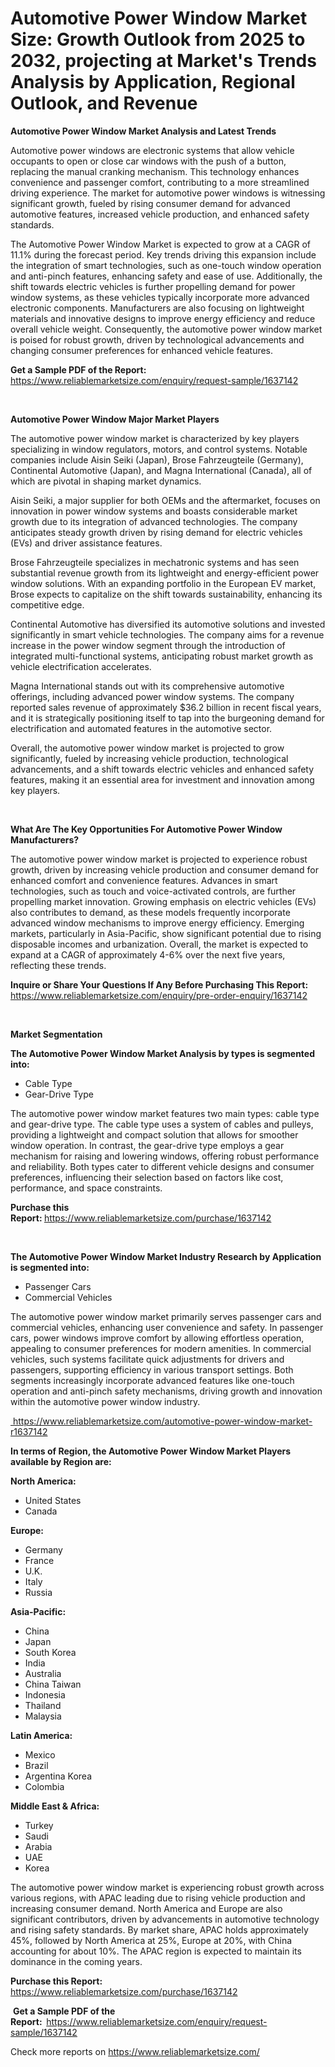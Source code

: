<p><h1>Automotive Power Window Market Size: Growth Outlook from 2025 to 2032, projecting at Market's Trends Analysis by Application, Regional Outlook, and Revenue</h1></p><p><strong>Automotive Power Window Market Analysis and Latest Trends</strong></p>
<p><p>Automotive power windows are electronic systems that allow vehicle occupants to open or close car windows with the push of a button, replacing the manual cranking mechanism. This technology enhances convenience and passenger comfort, contributing to a more streamlined driving experience. The market for automotive power windows is witnessing significant growth, fueled by rising consumer demand for advanced automotive features, increased vehicle production, and enhanced safety standards.</p><p>The Automotive Power Window Market is expected to grow at a CAGR of 11.1% during the forecast period. Key trends driving this expansion include the integration of smart technologies, such as one-touch window operation and anti-pinch features, enhancing safety and ease of use. Additionally, the shift towards electric vehicles is further propelling demand for power window systems, as these vehicles typically incorporate more advanced electronic components. Manufacturers are also focusing on lightweight materials and innovative designs to improve energy efficiency and reduce overall vehicle weight. Consequently, the automotive power window market is poised for robust growth, driven by technological advancements and changing consumer preferences for enhanced vehicle features.</p></p>
<p><strong>Get a Sample PDF of the Report:&nbsp;</strong> <a href="https://www.reliablemarketsize.com/enquiry/request-sample/1637142?utm_campaign=2640&utm_medium=2&utm_source=Github&utm_content=ia&utm_term=30032025&utm_id=automotive-power-window">https://www.reliablemarketsize.com/enquiry/request-sample/1637142</a></p>
<p>&nbsp;</p>
<p><strong>Automotive Power Window Major Market Players</strong></p>
<p><p>The automotive power window market is characterized by key players specializing in window regulators, motors, and control systems. Notable companies include Aisin Seiki (Japan), Brose Fahrzeugteile (Germany), Continental Automotive (Japan), and Magna International (Canada), all of which are pivotal in shaping market dynamics.</p><p>Aisin Seiki, a major supplier for both OEMs and the aftermarket, focuses on innovation in power window systems and boasts considerable market growth due to its integration of advanced technologies. The company anticipates steady growth driven by rising demand for electric vehicles (EVs) and driver assistance features.</p><p>Brose Fahrzeugteile specializes in mechatronic systems and has seen substantial revenue growth from its lightweight and energy-efficient power window solutions. With an expanding portfolio in the European EV market, Brose expects to capitalize on the shift towards sustainability, enhancing its competitive edge.</p><p>Continental Automotive has diversified its automotive solutions and invested significantly in smart vehicle technologies. The company aims for a revenue increase in the power window segment through the introduction of integrated multi-functional systems, anticipating robust market growth as vehicle electrification accelerates.</p><p>Magna International stands out with its comprehensive automotive offerings, including advanced power window systems. The company reported sales revenue of approximately $36.2 billion in recent fiscal years, and it is strategically positioning itself to tap into the burgeoning demand for electrification and automated features in the automotive sector.</p><p>Overall, the automotive power window market is projected to grow significantly, fueled by increasing vehicle production, technological advancements, and a shift towards electric vehicles and enhanced safety features, making it an essential area for investment and innovation among key players.</p></p>
<p>&nbsp;</p>
<p><strong>What Are The Key Opportunities For Automotive Power Window Manufacturers?</strong></p>
<p><p>The automotive power window market is projected to experience robust growth, driven by increasing vehicle production and consumer demand for enhanced comfort and convenience features. Advances in smart technologies, such as touch and voice-activated controls, are further propelling market innovation. Growing emphasis on electric vehicles (EVs) also contributes to demand, as these models frequently incorporate advanced window mechanisms to improve energy efficiency. Emerging markets, particularly in Asia-Pacific, show significant potential due to rising disposable incomes and urbanization. Overall, the market is expected to expand at a CAGR of approximately 4-6% over the next five years, reflecting these trends.</p></p>
<p><strong>Inquire or Share Your Questions If Any Before Purchasing This Report:</strong> <a href="https://www.reliablemarketsize.com/enquiry/pre-order-enquiry/1637142?utm_campaign=2640&utm_medium=2&utm_source=Github&utm_content=ia&utm_term=30032025&utm_id=automotive-power-window">https://www.reliablemarketsize.com/enquiry/pre-order-enquiry/1637142</a></p>
<p>&nbsp;</p>
<p><strong>Market Segmentation</strong></p>
<p><strong>The Automotive Power Window Market Analysis by types is segmented into:</strong></p>
<p><ul><li>Cable Type</li><li>Gear-Drive Type</li></ul></p>
<p><p>The automotive power window market features two main types: cable type and gear-drive type. The cable type uses a system of cables and pulleys, providing a lightweight and compact solution that allows for smoother window operation. In contrast, the gear-drive type employs a gear mechanism for raising and lowering windows, offering robust performance and reliability. Both types cater to different vehicle designs and consumer preferences, influencing their selection based on factors like cost, performance, and space constraints.</p></p>
<p><strong>Purchase this Report:&nbsp;</strong><a href="https://www.reliablemarketsize.com/purchase/1637142?utm_campaign=2640&utm_medium=2&utm_source=Github&utm_content=ia&utm_term=30032025&utm_id=automotive-power-window">https://www.reliablemarketsize.com/purchase/1637142</a></p>
<p>&nbsp;</p>
<p><strong>The Automotive Power Window Market Industry Research by Application is segmented into:</strong></p>
<p><ul><li>Passenger Cars</li><li>Commercial Vehicles</li></ul></p>
<p><p>The automotive power window market primarily serves passenger cars and commercial vehicles, enhancing user convenience and safety. In passenger cars, power windows improve comfort by allowing effortless operation, appealing to consumer preferences for modern amenities. In commercial vehicles, such systems facilitate quick adjustments for drivers and passengers, supporting efficiency in various transport settings. Both segments increasingly incorporate advanced features like one-touch operation and anti-pinch safety mechanisms, driving growth and innovation within the automotive power window industry.</p></p>
<p><a href="https://www.reliablemarketsize.com/automotive-power-window-market-r1637142?utm_campaign=2640&utm_medium=2&utm_source=Github&utm_content=ia&utm_term=30032025&utm_id=automotive-power-window">&nbsp;https://www.reliablemarketsize.com/automotive-power-window-market-r1637142</a></p>
<p><strong>In terms of Region, the Automotive Power Window Market Players available by Region are:</strong></p>
<p>
    <p> <strong> North America: </strong>
        <ul>
            <li>United States</li>
            <li>Canada</li>
        </ul>
        </p> 
    <p> <strong> Europe: </strong>
        <ul>
            <li>Germany</li>
            <li>France</li>
            <li>U.K.</li>
            <li>Italy</li>
            <li>Russia</li>
        </ul>
        </p> 
    <p> <strong> Asia-Pacific: </strong>
        <ul>
            <li>China</li>
            <li>Japan</li>
            <li>South Korea</li>
            <li>India</li>
            <li>Australia</li>
            <li>China Taiwan</li>
            <li>Indonesia</li>
            <li>Thailand</li>
            <li>Malaysia</li>
        </ul>
        </p> 
    <p> <strong> Latin America: </strong>
        <ul>
            <li>Mexico</li>
            <li>Brazil</li>
            <li>Argentina Korea</li>
            <li>Colombia</li>
        </ul>
        </p> 
    <p> <strong> Middle East & Africa: </strong>
        <ul>
            <li>Turkey</li>
            <li>Saudi</li>
            <li>Arabia</li>
            <li>UAE</li>
            <li>Korea</li>
        </ul>
    </p>
    </p>
<p><p>The automotive power window market is experiencing robust growth across various regions, with APAC leading due to rising vehicle production and increasing consumer demand. North America and Europe are also significant contributors, driven by advancements in automotive technology and rising safety standards. By market share, APAC holds approximately 45%, followed by North America at 25%, Europe at 20%, with China accounting for about 10%. The APAC region is expected to maintain its dominance in the coming years.</p></p>
<p><strong>Purchase this Report: </strong><a href="https://www.reliablemarketsize.com/purchase/1637142?utm_campaign=2640&utm_medium=2&utm_source=Github&utm_content=ia&utm_term=30032025&utm_id=automotive-power-window">https://www.reliablemarketsize.com/purchase/1637142</a></p>
<p>&nbsp;<strong>Get a Sample PDF of the Report:&nbsp;&nbsp;</strong><a href="https://www.reliablemarketsize.com/enquiry/request-sample/1637142?utm_campaign=2640&utm_medium=2&utm_source=Github&utm_content=ia&utm_term=30032025&utm_id=automotive-power-window">https://www.reliablemarketsize.com/enquiry/request-sample/1637142</a></p>
<p><strong></strong></p>
<p>Check more reports on <a href="https://www.reliablemarketsize.com/?utm_campaign=2640&utm_medium=2&utm_source=Github&utm_content=ia&utm_term=30032025&utm_id=automotive-power-window">https://www.reliablemarketsize.com/</a></p>
